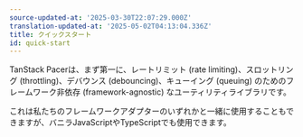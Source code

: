 ```yaml
---
source-updated-at: '2025-03-30T22:07:29.000Z'
translation-updated-at: '2025-05-02T04:13:04.336Z'
title: クイックスタート
id: quick-start
---
```

TanStack Pacerは、まず第一に、レートリミット (rate limiting)、スロットリング (throttling)、デバウンス (debouncing)、キューイング (queuing) のためのフレームワーク非依存 (framework-agnostic) なユーティリティライブラリです。

これは私たちのフレームワークアダプターのいずれかと一緒に使用することもできますが、バニラJavaScriptやTypeScriptでも使用できます。
